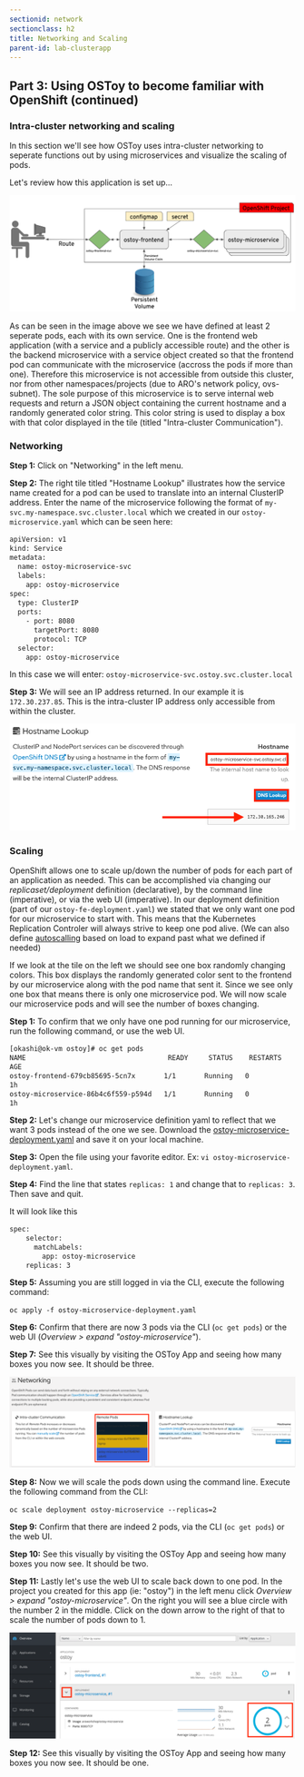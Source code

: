 ```yaml
---
sectionid: network
sectionclass: h2
title: Networking and Scaling
parent-id: lab-clusterapp
---
```


## Part 3: Using OSToy to become familiar with OpenShift (continued)

### Intra-cluster networking and scaling
In this section we'll see how OSToy uses intra-cluster networking to seperate functions out by using microservices and visualize the scaling of pods.

Let's review how this application is set up...

![OSToy Diagram](/media/managedlab/4-ostoy-arch.png)

As can be seen in the image above we see we have defined at least 2 seperate pods, each with its own service.  One is the frontend web application (with a service and a publicly accessible route) and the other is the backend microservice with a service object created so that the frontend pod can communicate with the microservice (accross the pods if more than one).  Therefore this microservice is not accessible from outside this cluster, nor from other namespaces/projects (due to ARO's network policy, ovs-subnet).  The sole purpose of this microservice is to serve internal web requests and return a JSON object containing the current hostname and a randomly generated color string.  This color string is used to display a box with that color displayed in the tile (titled "Intra-cluster Communication").


### Networking
**Step 1:** Click on "Networking" in the left menu.

**Step 2:** The right tile titled "Hostname Lookup" illustrates how the service name created for a pod can be used to translate into an internal ClusterIP address. Enter the name of the microservice following the format of `my-svc.my-namespace.svc.cluster.local` which we created in our `ostoy-microservice.yaml` which can be seen here:

```
apiVersion: v1
kind: Service
metadata:
  name: ostoy-microservice-svc
  labels:
    app: ostoy-microservice
spec:
  type: ClusterIP
  ports:
    - port: 8080
      targetPort: 8080
      protocol: TCP
  selector:
    app: ostoy-microservice
```
In this case we will enter: `ostoy-microservice-svc.ostoy.svc.cluster.local`

**Step 3:** We will see an IP address returned.  In our example it is ```172.30.237.85```.  This is the intra-cluster IP address only accessible from within the cluster.

![ostoy DNS](/media/managedlab/20-ostoy-dns.png)

### Scaling
OpenShift allows one to scale up/down the number of pods for each part of an application as needed.  This can be accomplished via changing our *replicaset/deployment* definition (declarative), by the command line (imperative), or via the web UI (imperative). In our deployment definition (part of our `ostoy-fe-deployment.yaml`) we stated that we only want one pod for our microservice to start with. This means that the Kubernetes Replication Controler will always strive to keep one pod alive.  (We can also define [autoscalling](https://docs.openshift.com/container-platform/3.11/dev_guide/pod_autoscaling.html) based on load to expand past what we defined if needed)

If we look at the tile on the left we should see one box randomly changing colors.  This box displays the randomly generated color sent to the frontend by our microservice along with the pod name that sent it. Since we see only one box that means there is only one microservice pod.  We will now scale our microservice pods and will see the number of boxes changing.

**Step 1:** To confirm that we only have one pod running for our microservice, run the following command, or use the web UI.
```
[okashi@ok-vm ostoy]# oc get pods
NAME                                   READY     STATUS    RESTARTS   AGE
ostoy-frontend-679cb85695-5cn7x       1/1       Running   0          1h
ostoy-microservice-86b4c6f559-p594d   1/1       Running   0          1h
```

**Step 2:** Let's change our microservice definition yaml to reflect that we want 3 pods instead of the one we see.  Download the [ostoy-microservice-deployment.yaml](/yaml/ostoy-microservice-deployment.yaml) and save it on your local machine.

**Step 3:** Open the file using your favorite editor. Ex: `vi ostoy-microservice-deployment.yaml`.

**Step 4:** Find the line that states `replicas: 1` and change that to `replicas: 3`. Then save and quit.

It will look like this
```
spec:
    selector:
      matchLabels:
        app: ostoy-microservice
    replicas: 3
 ```
 
 **Step 5:** Assuming you are still logged in via the CLI, execute the following command:
 
 `oc apply -f ostoy-microservice-deployment.yaml`
 
 **Step 6:** Confirm that there are now 3 pods via the CLI (`oc get pods`) or the web UI (*Overview > expand "ostoy-microservice"*).
 
 **Step 7:** See this visually by visiting the OSToy App and seeing how many boxes you now see.  It should be three.
 
![UI Scale](/media/managedlab/22-ostoy-colorspods.png)
 
 **Step 8:** Now we will scale the pods down using the command line.  Execute the following command from the CLI: 
 
 `oc scale deployment ostoy-microservice --replicas=2`
 
 **Step 9:** Confirm that there are indeed 2 pods, via the CLI (`oc get pods`) or the web UI.
 
 **Step 10:** See this visually by visiting the OSToy App and seeing how many boxes you now see.  It should be two.
 
 **Step 11:** Lastly let's use the web UI to scale back down to one pod.  In the project you created for this app (ie: "ostoy") in the left menu click *Overview > expand "ostoy-microservice"*.  On the right you will see a blue circle with the number 2 in the middle. Click on the down arrow to the right of that to scale the number of pods down to 1.
 
 ![UI Scale](/media/managedlab/21-ostoy-uiscale.png)
 
 **Step 12:** See this visually by visiting the OSToy App and seeing how many boxes you now see.  It should be one.
